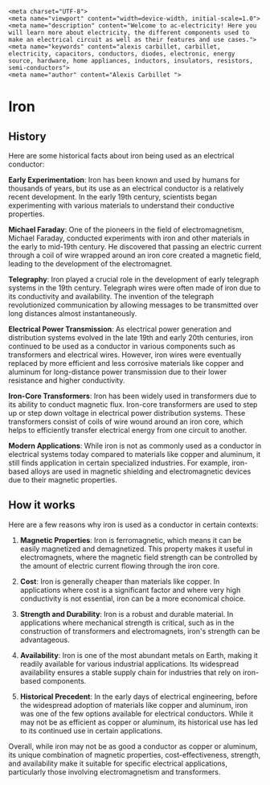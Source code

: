     <meta charset="UTF-8">
    <meta name="viewport" content="width=device-width, initial-scale=1.0">
    <meta name="description" content="Welcome to ac-electricity! Here you will learn more about electricity, the different components used to make an electrical circuit as well as their features and use cases.">
    <meta name="keywords" content="alexis carbillet, carbillet, electricity, capacitors, conductors, diodes, electronic, energy source, hardware, home appliances, inductors, insulators, resistors, semi-conductors">
    <meta name="author" content="Alexis Carbillet ">
</head>

# Iron

## History

Here are some historical facts about iron being used as an electrical conductor:

**Early Experimentation**: Iron has been known and used by humans for thousands of years, but its use as an electrical conductor is a relatively recent development. In the early 19th century, scientists began experimenting with various materials to understand their conductive properties.

**Michael Faraday**: One of the pioneers in the field of electromagnetism, Michael Faraday, conducted experiments with iron and other materials in the early to mid-19th century. He discovered that passing an electric current through a coil of wire wrapped around an iron core created a magnetic field, leading to the development of the electromagnet.

**Telegraphy**: Iron played a crucial role in the development of early telegraph systems in the 19th century. Telegraph wires were often made of iron due to its conductivity and availability. The invention of the telegraph revolutionized communication by allowing messages to be transmitted over long distances almost instantaneously.

**Electrical Power Transmission**: As electrical power generation and distribution systems evolved in the late 19th and early 20th centuries, iron continued to be used as a conductor in various components such as transformers and electrical wires. However, iron wires were eventually replaced by more efficient and less corrosive materials like copper and aluminum for long-distance power transmission due to their lower resistance and higher conductivity.

**Iron-Core Transformers**: Iron has been widely used in transformers due to its ability to conduct magnetic flux. Iron-core transformers are used to step up or step down voltage in electrical power distribution systems. These transformers consist of coils of wire wound around an iron core, which helps to efficiently transfer electrical energy from one circuit to another.

**Modern Applications**: While iron is not as commonly used as a conductor in electrical systems today compared to materials like copper and aluminum, it still finds application in certain specialized industries. For example, iron-based alloys are used in magnetic shielding and electromagnetic devices due to their magnetic properties.

## How it works

Here are a few reasons why iron is used as a conductor in certain contexts:

1. **Magnetic Properties**: Iron is ferromagnetic, which means it can be easily magnetized and demagnetized. This property makes it useful in electromagnets, where the magnetic field strength can be controlled by the amount of electric current flowing through the iron core.

2. **Cost**: Iron is generally cheaper than materials like copper. In applications where cost is a significant factor and where very high conductivity is not essential, iron can be a more economical choice.

3. **Strength and Durability**: Iron is a robust and durable material. In applications where mechanical strength is critical, such as in the construction of transformers and electromagnets, iron's strength can be advantageous.

4. **Availability**: Iron is one of the most abundant metals on Earth, making it readily available for various industrial applications. Its widespread availability ensures a stable supply chain for industries that rely on iron-based components.

5. **Historical Precedent**: In the early days of electrical engineering, before the widespread adoption of materials like copper and aluminum, iron was one of the few options available for electrical conductors. While it may not be as efficient as copper or aluminum, its historical use has led to its continued use in certain applications.

Overall, while iron may not be as good a conductor as copper or aluminum, its unique combination of magnetic properties, cost-effectiveness, strength, and availability make it suitable for specific electrical applications, particularly those involving electromagnetism and transformers.